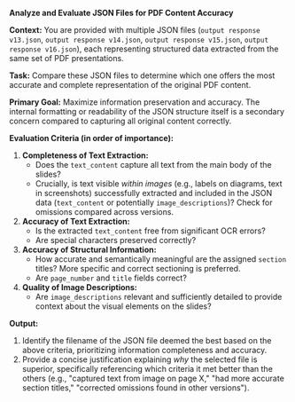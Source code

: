 **Analyze and Evaluate JSON Files for PDF Content Accuracy**

**Context:** You are provided with multiple JSON files (`output response v13.json`, `output response v14.json`, `output response v15.json`, `output response v16.json`), each representing structured data extracted from the same set of PDF presentations.

**Task:** Compare these JSON files to determine which one offers the most accurate and complete representation of the original PDF content.

**Primary Goal:** Maximize information preservation and accuracy. The internal formatting or readability of the JSON structure itself is a secondary concern compared to capturing all original content correctly.

**Evaluation Criteria (in order of importance):**

1.  **Completeness of Text Extraction:**
    *   Does the `text_content` capture all text from the main body of the slides?
    *   Crucially, is text visible *within images* (e.g., labels on diagrams, text in screenshots) successfully extracted and included in the JSON data (`text_content` or potentially `image_descriptions`)? Check for omissions compared across versions.
2.  **Accuracy of Text Extraction:**
    *   Is the extracted `text_content` free from significant OCR errors?
    *   Are special characters preserved correctly?
3.  **Accuracy of Structural Information:**
    *   How accurate and semantically meaningful are the assigned `section` titles? More specific and correct sectioning is preferred.
    *   Are `page_number` and `title` fields correct?
4.  **Quality of Image Descriptions:**
    *   Are `image_descriptions` relevant and sufficiently detailed to provide context about the visual elements on the slides?

**Output:**

1.  Identify the filename of the JSON file deemed the best based on the above criteria, prioritizing information completeness and accuracy.
2.  Provide a concise justification explaining *why* the selected file is superior, specifically referencing which criteria it met better than the others (e.g., "captured text from image on page X," "had more accurate section titles," "corrected omissions found in other versions").

